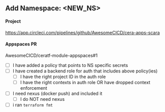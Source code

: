 ## Add Namespace: <NEW_NS>

#### Project
<!-- Make sure you have already created at least a skeleton project. You must use that project ID in auth role claims -->
https://app.circleci.com/pipelines/github/AwesomeCICD/cera-apps-scara

#### Appspaces PR
<!-- This change should only be needed when adding new namesapves to the ceratf-module-appspaces repository.  Link corresponding PR here -->
AwesomeCICD/ceratf-module-appspaces#1

- [ ] I have added a policy that points to NS specific secrets
- [ ] I have created a backend role for auth that includes above policy(ies) 
  - [ ] I have the right project ID in the auth role
  - [ ] I have the right contexts in auth role OR have dropped context enforcement
- [ ] I need nexus (docker push) and included it
  - [ ] I do NOT need nexus
- [ ] i ran `terraform fmt`
